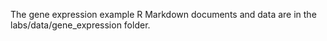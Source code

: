 The gene expression example R Markdown documents and data are in the labs/data/gene_expression folder.
